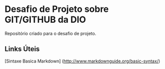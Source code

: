 # Desafio de Projeto sobre GIT/GITHUB da DIO
Repositório criado para o desafio de projeto.
## Links Úteis 
[Sintaxe Basica Markdown] (http://www.markdownguide.org/basic-syntax/)
